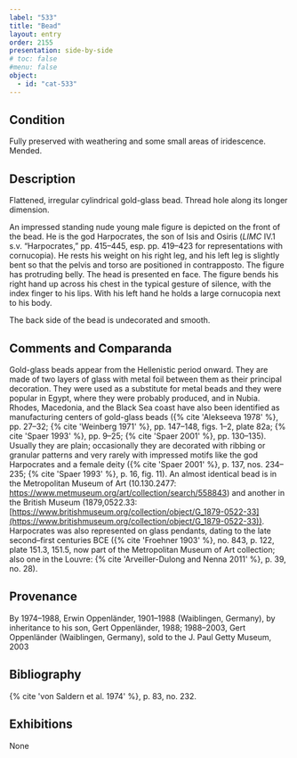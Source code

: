 ```yaml
---
label: "533"
title: "Bead"
layout: entry
order: 2155
presentation: side-by-side
# toc: false
#menu: false 
object:
  - id: "cat-533"
---
```


## Condition

Fully preserved with weathering and some small areas of iridescence. Mended.

## Description

Flattened, irregular cylindrical gold-glass bead. Thread hole along its longer dimension.

An impressed standing nude young male figure is depicted on the front of the bead. He is the god Harpocrates, the son of Isis and Osiris (*LIMC* IV.1 s.v. “Harpocrates,” pp. 415–445, esp. pp. 419–423 for representations with cornucopia). He rests his weight on his right leg, and his left leg is slightly bent so that the pelvis and torso are positioned in contrapposto. The figure has protruding belly. The head is presented en face. The figure bends his right hand up across his chest in the typical gesture of silence, with the index finger to his lips. With his left hand he holds a large cornucopia next to his body.

The back side of the bead is undecorated and smooth.

## Comments and Comparanda

Gold-glass beads appear from the Hellenistic period onward. They are made of two layers of glass with metal foil between them as their principal decoration. They were used as a substitute for metal beads and they were popular in Egypt, where they were probably produced, and in Nubia. Rhodes, Macedonia, and the Black Sea coast have also been identified as manufacturing centers of gold-glass beads ({% cite 'Alekseeva 1978' %}, pp. 27–32; {% cite 'Weinberg 1971' %}, pp. 147–148, figs. 1–2, plate 82a; {% cite 'Spaer 1993' %}, pp. 9–25; {% cite 'Spaer 2001' %}, pp. 130–135). Usually they are plain; occasionally they are decorated with ribbing or granular patterns and very rarely with impressed motifs like the god Harpocrates and a female deity ({% cite 'Spaer 2001' %}, p. 137, nos. 234–235; {% cite 'Spaer 1993' %}, p. 16, fig. 11). An almost identical bead is in the Metropolitan Museum of Art (10.130.2477: <https://www.metmuseum.org/art/collection/search/558843>) and another in the British Museum (1879,0522.33: [https://www.britishmuseum.org/collection/object/G_1879-0522-33](https://www.britishmuseum.org/collection/object/G_1879-0522-33)). Harpocrates was also represented on glass pendants, dating to the late second–first centuries BCE ({% cite 'Froehner 1903' %}, no. 843, p. 122, plate 151.3, 151.5, now part of the Metropolitan Museum of Art collection; also one in the Louvre: {% cite 'Arveiller-Dulong and Nenna 2011' %}, p. 39, no. 28).

## Provenance

By 1974–1988, Erwin Oppenländer, 1901–1988 (Waiblingen, Germany), by inheritance to his son, Gert Oppenländer, 1988; 1988–2003, Gert Oppenländer (Waiblingen, Germany), sold to the J. Paul Getty Museum, 2003

## Bibliography

{% cite 'von Saldern et al. 1974' %}, p. 83, no. 232.

## Exhibitions

None